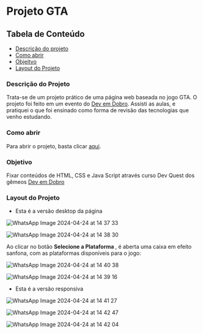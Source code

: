 # Projeto GTA
## Tabela de Conteúdo
<ul>
  <li><a href="#descricao-do-projeto"> Descrição do projeto</a></li>
  <li><a href="#como-abrir"> Como abrir </a></li>
  <li><a href="#objetivo"> Objeitvo</a></li>
  <li><a href="#layout-do-projeto"> Layout do Projeto</a></li>
</ul>

### Descrição do Projeto
Trata-se de um projeto prático de uma página web baseada no jogo GTA. O projeto foi feito em um evento do [Dev em Dobro](https://github.com/devemdobro).
Assisti as aulas, e pratiquei o que foi ensinado como forma de revisão das tecnologias que venho estudando.

### Como abrir
Para abrir o projeto, basta clicar [aqui](https://hellen-leite.github.io/Projeto-GTA/).

### Objetivo
Fixar conteúdos de HTML, CSS e Java Script através curso Dev Quest dos gêmeos [Dev em Dobro](https://github.com/devemdobro)

### Layout do Projeto

* Esta é a versão desktop da página
  
![WhatsApp Image 2024-04-24 at 14 37 33](https://github.com/Hellen-Leite/Projeto-GTA/assets/146649332/5bf376b3-6e27-4b58-9be9-ad158ae13d0c)

![WhatsApp Image 2024-04-24 at 14 38 30](https://github.com/Hellen-Leite/Projeto-GTA/assets/146649332/c2c8d9cc-645c-4128-a31a-3f80288fa724)

Ao clicar no botão <strong> Selecione a Plataforma </strong>, é aberta uma caixa em efeito sanfona, com as plataformas disponíveis para o jogo:

![WhatsApp Image 2024-04-24 at 14 40 38](https://github.com/Hellen-Leite/Projeto-GTA/assets/146649332/78913e8e-a72e-449c-907e-2fae42a1072a)

![WhatsApp Image 2024-04-24 at 14 39 16](https://github.com/Hellen-Leite/Projeto-GTA/assets/146649332/6d371563-353f-47a5-891d-968ec2dedee3)



* Esta é a versão responsiva
  
![WhatsApp Image 2024-04-24 at 14 41 27](https://github.com/Hellen-Leite/Projeto-GTA/assets/146649332/8ee87bad-5994-492b-b731-e30bf00b555e)

![WhatsApp Image 2024-04-24 at 14 42 47](https://github.com/Hellen-Leite/Projeto-GTA/assets/146649332/4df943e5-c190-4298-8d7b-d6eaa949c22b)

![WhatsApp Image 2024-04-24 at 14 42 04](https://github.com/Hellen-Leite/Projeto-GTA/assets/146649332/3292e88f-38e7-4300-bf3b-55e94366c36f)

